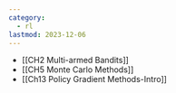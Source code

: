 ```yaml
---
category:
  - rl
lastmod: 2023-12-06
---
```

- [[CH2 Multi-armed Bandits]]
- [[CH5 Monte Carlo Methods]]
- [[Ch13 Policy Gradient Methods-Intro]]
